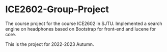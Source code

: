 # ICE2602-Group-Project
The course project for the course ICE2602 in SJTU. Implemented a search engine on headphones based on Bootstrap for front-end and lucene for core.

This is the project for 2022-2023 Autumn.